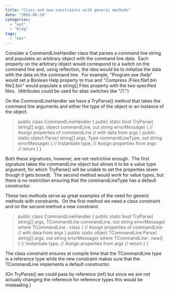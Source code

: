 ```yaml
---
title: "Class and new constraints with generic methods"
date: "2005-06-24"
categories: 
  - "net"
  - "blog"
tags: 
  - "net"
---
```


Consider a CommandLineHandler class that parses a command line string and populates an arbitrary object with the command line data.  Each property on the arbitrary object would correspond to a switch on the command line and, using reflection, the idea would be to initialize the data with the data on the command line.  For example, "Program.exe /help" would set a Boolean Help property to true and "Compress /Files:file1.bin file2.bin" would populate a string\[\] Files property with the two specified files.  (Attributes could be used for alias switches like "/?.")

On the CommandLineHandler we have a TryParse() method that takes the command line arguments and either the type of the object or an instance of the object.

> public class CommandLineHandler { public static bool TryParse( string\[\] args, object commandLine, out string errorMessage) { // Assign properties of commandLine // with data from args } public static object Parse( string\[\] args, Type commandLineType, out string errorMessage) { // Instantiate type, // Assign properties from args // return } }

Both these signatures, however, are not restrictive enough.  The first signature takes the commandLine object but allows it to be a value type argument, for which TryParse() will be unable to set the properties (even though it gets boxed).  The second method would work for value types, but there is no restriction ensuring that the commandLineType has a default constructor.

These two methods serve as great examples of the need for generic methods with constraints.  On the first method we need a class constraint and on the second method a new constraint.

> public class CommandLineHandler { public static bool TryParse( string\[\] args, TCommandLine commandLine, out string errorMessage) where TCommandLine : class { // Assign properties of commandLine // with data from args } public static object TCommandLine Parse( string\[\] args, out string errorMessage) where TCommandLine : new() { // Instantiate type, // Assign properties from args // return } }

The class constraint ensures at compile time that the TCommandLine type is a reference type while the new constraint makes sure that the TCommandLine implements a default constructor.

(On TryParse() we could pass by reference (ref) but since we are not actually changing the reference for reference types this would be misleading.)
